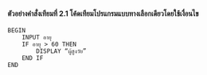 #### ตัวอย่างคำสั่งเทียมที่ 2.1 โค้ดเทียมโปรแกรมแบบทางเลือกเดียวโดยใช้เงื่อนไข
```
BEGIN
    INPUT อายุ
    IF อายุ > 60 THEN
        DISPLAY “ผู้สูงวัย”
    END IF
END
```
